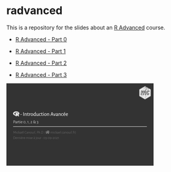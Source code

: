 
# radvanced

This is a repository for the slides about an [R
Advanced](https://m.canouil.fr/radvanced/) course.

-   [R Advanced - Part 0](https://m.canouil.fr/radvanced/#2)

-   [R Advanced - Part 1](https://m.canouil.fr/radvanced/#21)

-   [R Advanced - Part 2](https://m.canouil.fr/radvanced/#67)

-   [R Advanced - Part 3](https://m.canouil.fr/radvanced/#126)

<a href="thumbs/title_slide.png"><img alt="Title Slide" src="thumbs/title_slide_thumb.png" width="384" height="216"></a>
